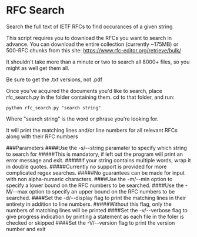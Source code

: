# RFC Search
Search the full text of IETF RFCs to find occurances of a given string

This script requires you to download the RFCs you want to search in advance.
You can download the entire collection (currently ~175MB) or 500-RFC chunks from this site:
https://www.rfc-editor.org/retrieve/bulk/

It shouldn't take more than a minute or two to search all 8000+ files, so you might as well get them all.

Be sure to get the .txt versions, not .pdf

Once you've acquired the documents you'd like to search, place rfc_search.py in the folder containing them.
cd to that folder, and run:

    python rfc_search.py "search string"
 
Where "search string" is the word or phrase you're looking for.

It will print the matching lines and/or line numbers for all relevant RFCs along with their RFC numbers


###Parameters
####Use the -s/--string paramater to specify which string to search for
	#####This is mandatory, if left out the program will print an error message and exit.
	#####If your string contains multiple words, wrap it in double quotes.
	#####Currently no support is provided for more complicated regex searches.
	#####No guarantees can be made for input with non alpha-numeric characters.
####Use the -m/--min option to specify a lower bound on the RFC numbers to be searched.
####Use the -M/--max option to specify an upper bound on the RFC numbers to be searched.
####Set the -d/--display flag to print the matching lines in their entirety in addition to line numbers.
	#####Without this flag, only the numbers of matching lines will be printed
####Set the -v/--verbose flag to give progress indication by printing a statement as each file in the foler is checked or skipped
####Set the -V/--version flag to print the version number and exit
